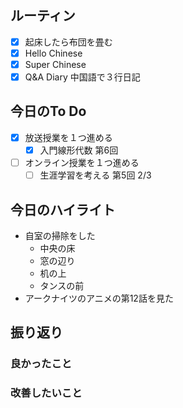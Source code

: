 ## ルーティン
- [x] 起床したら布団を畳む
- [x] Hello Chinese
- [x] Super Chinese
- [x] Q&A Diary 中国語で３行日記
## 今日のTo Do
- [x] 放送授業を１つ進める
	- [x] 入門線形代数 第6回
- [ ] オンライン授業を１つ進める
	- [ ] 生涯学習を考える 第5回 2/3
## 今日のハイライト
- 自室の掃除をした
	- 中央の床
	- 窓の辺り
	- 机の上
	- タンスの前
- アークナイツのアニメの第12話を見た
## 振り返り
### 良かったこと
### 改善したいこと
